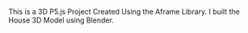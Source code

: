 This is a 3D P5.js Project Created Using the Aframe Library. I built the House 3D Model using Blender. 
